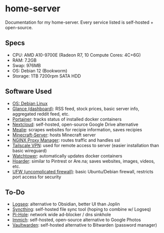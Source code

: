 # home-server
Documentation for my home-server. Every service listed is self-hosted + open-source.

## Specs
* CPU: AMD A10-9700E (Radeon R7, 10 Compute Cores: 4C+6G)
* RAM: 7.2GB
* Swap: 976MB
* OS: Debian 12 (Bookworm)
* Storage: 1TB 7200rpm SATA HDD


## Software Used
* [OS: Debian Linux](https://github.com/debian)
* [Glance (dashboard)](https://github.com/glanceapp/glance): RSS feed, stock prices, basic server info, aggregated reddit feed, etc.
* [Portainer](https://github.com/portainer/portainer): tracks status of installed docker containers
* [Nextcloud](https://github.com/nextcloud/docker): self-hosted, open-source Google Drive alternative
* [Mealie](https://github.com/mealie-recipes/mealie): scrapes websites for recipie information, saves recipies
* [Minecraft-Server](https://github.com/itzg/docker-minecraft-server): hosts Minecraft server
* [NGINX Proxy Manager](https://github.com/NginxProxyManager/nginx-proxy-manager): routes traffic and handles ssl
* [Tailscale VPN](https://github.com/tailscale/tailscale): used for remote access to server (easier installation than basic wireguard)
* [Watchtower](https://github.com/containrrr/watchtower): automatically updates docker containers
* [Hoarder](https://github.com/hoarder-app/hoarder): similar to Pintrest or Are.na; saves websites, images, videos, etc.
* [UFW (uncomplicated firewall)](https://help.ubuntu.com/community/UFW): basic Ubuntu/Debian firewall, restricts port access for security

## To-Do
* [Logseq](https://github.com/logseq/logseq): alternative to Obsidian, better UI than Joplin
* [Syncthing](https://github.com/syncthing/syncthing): self-hosted file sync tool (hoping to combine w/ Logseq)
* [Pi-Hole](https://github.com/pi-hole/pi-hole): network wide ad-blocker / dns sinkhole
* [Immich](https://github.com/immich-app/immich): self-hosted, open-source alternative to Google Photos
* [Vaultwarden](https://github.com/dani-garcia/vaultwarden): self-hosted alternative to Bitwarden (password manager)
